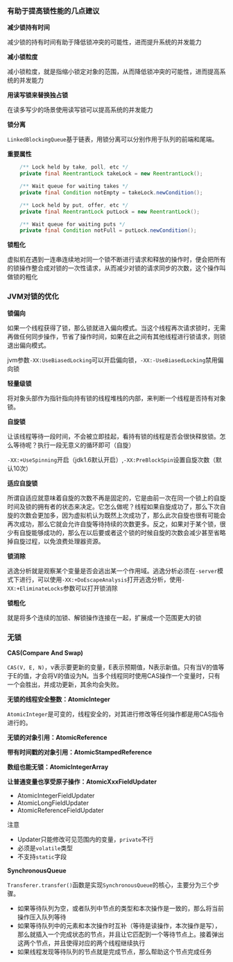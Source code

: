 ### 有助于提高锁性能的几点建议
**减少锁持有时间**

减少锁的持有时间有助于降低锁冲突的可能性，进而提升系统的并发能力

**减小锁粒度**

减小锁粒度，就是指缩小锁定对象的范围，从而降低锁冲突的可能性，进而提高系统的并发能力

**用读写锁来替换独占锁**

在读多写少的场景使用读写锁可以提高系统的并发能力

**锁分离**

`LinkedBlockingQueue`基于链表，用锁分离可以分别作用于队列的前端和尾端。

**重要属性**

```java
    /** Lock held by take, poll, etc */
    private final ReentrantLock takeLock = new ReentrantLock();

    /** Wait queue for waiting takes */
    private final Condition notEmpty = takeLock.newCondition();

    /** Lock held by put, offer, etc */
    private final ReentrantLock putLock = new ReentrantLock();

    /** Wait queue for waiting puts */
    private final Condition notFull = putLock.newCondition();

```

**锁粗化**

虚拟机在遇到一连串连续地对同一个锁不断进行请求和释放的操作时，便会把所有的锁操作整合成对锁的一次性请求，从而减少对锁的请求同步的次数，这个操作叫做锁的粗化


### JVM对锁的优化
**锁偏向**

如果一个线程获得了锁，那么锁就进入偏向模式。当这个线程再次请求锁时，无需再做任何同步操作，节省了操作时间，如果在此之间有其他线程进行锁请求，则锁退出偏向模式。

jvm参数`-XX:UseBiasedLocking`可以开启偏向锁，`-XX:-UseBiasedLocking`禁用偏向锁

**轻量级锁**

将对象头部作为指针指向持有锁的线程堆栈的内部，来判断一个线程是否持有对象锁。

**自旋锁**

让该线程等待一段时间，不会被立即挂起，看持有锁的线程是否会很快释放锁。怎么等待呢？执行一段无意义的循环即可（自旋）

`-XX:+UseSpinning`开启（jdk1.6默认开启）,`-XX:PreBlockSpin`设置自旋次数（默认10次）

**适应自旋锁**

所谓自适应就意味着自旋的次数不再是固定的，它是由前一次在同一个锁上的自旋时间及锁的拥有者的状态来决定。它怎么做呢？线程如果自旋成功了，那么下次自旋的次数会更加多，因为虚拟机认为既然上次成功了，那么此次自旋也很有可能会再次成功，那么它就会允许自旋等待持续的次数更多。反之，如果对于某个锁，很少有自旋能够成功的，那么在以后要或者这个锁的时候自旋的次数会减少甚至省略掉自旋过程，以免浪费处理器资源。

**锁消除**

逃逸分析就是观察某个变量是否会逃出某一个作用域。逃逸分析必须在`-server`模式下进行，可以使用`-XX:+DoEscapeAnalysis`打开逃逸分析，使用`-XX:+EliminateLocks`参数可以打开锁消除

**锁粗化**

就是将多个连续的加锁、解锁操作连接在一起，扩展成一个范围更大的锁

### 无锁
**CAS(Compare And Swap)**

`CAS(V, E, N)`，v表示要更新的变量，E表示预期值，N表示新值。只有当V的值等于E的值，才会将V的值设为N。当多个线程同时使用CAS操作一个变量时，只有一个会胜出，并成功更新，其余均会失败。

**无锁的线程安全整数：AtomicInteger**

`AtomicInteger`是可变的，线程安全的，对其进行修改等任何操作都是用CAS指令进行的。

**无锁的对象引用：AtomicReference**

**带有时间戳的对象引用：AtomicStampedReference**

**数组也能无锁：AtomicIntegerArray**

**让普通变量也享受原子操作：AtomicXxxFieldUpdater**

- AtomicIntegerFieldUpdater
- AtomicLongFieldUpdater
- AtomicReferenceFieldUpdater

注意
- Updater只能修改可见范围内的变量，`private`不行
- 必须是`volatile`类型
- 不支持`static`字段

**SynchronousQueue**

`Transferer.transfer()`函数是实现`SynchronousQueue`的核心，主要分为三个步骤。

- 如果等待队列为空，或者队列中节点的类型和本次操作是一致的，那么将当前操作压入队列等待
- 如果等待队列中的元素和本次操作时互补（等待是读操作，本次操作是写），那么就插入一个完成状态的节点，并且让它匹配到一个等待节点上。接着弹出这两个节点，并且使得对应的两个线程继续执行
- 如果线程发现等待队列的节点就是完成节点，那么帮助这个节点完成任务
